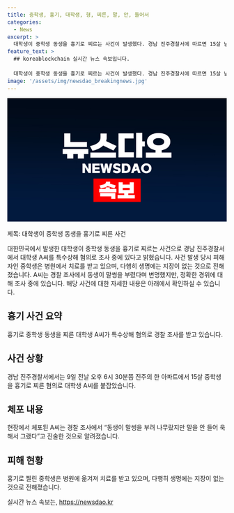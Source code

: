 ```yaml
---
title: 중학생, 흉기, 대학생, 형, 찌른, 말, 안, 들어서
categories:
  - News
excerpt: >
  대학생이 중학생 동생을 흉기로 찌르는 사건이 발생했다. 경남 진주경찰서에 따르면 15살 남동생을 흉기로 찌른 대학생 A씨(18)가 체포됐다. 피해자는 병원에서 치료를 받고 있지만 생명에는 지장이 없는 것으로 전해졌다. A씨는 경찰에게 동생이 말을 안 듣고 말썽을 부린 것에 화가 나서 그랬다고 진술했다. 경찰은 A씨를 특수상해 혐의로 입건하고 정확한 경위를 조사 중이다. (150자)
feature_text: >
  ## koreablockchain 실시간 뉴스 속보입니다.

  대학생이 중학생 동생을 흉기로 찌르는 사건이 발생했다. 경남 진주경찰서에 따르면 15살 남동생을 흉기로 찌른 대학생 A씨(18)가 체포됐다. 피해자는 병원에서 치료를 받고 있지만 생명에는 지장이 없는 것으로 전해졌다. A씨는 경찰에게 동생이 말을 안 듣고 말썽을 부린 것에 화가 나서 그랬다고 진술했다. 경찰은 A씨를 특수상해 혐의로 입건하고 정확한 경위를 조사 중이다. (150자)
image: '/assets/img/newsdao_breakingnews.jpg'
---
```


<p><img src="/assets/img/newsdao_breakingnews.jpg" alt="koreablockchain 속보" /></p>

<p>제목: 대학생이 중학생 동생을 흉기로 찌른 사건</p>

<p>대한민국에서 발생한 대학생이 중학생 동생을 흉기로 찌르는 사건으로 경남 진주경찰서에서 대학생 A씨를 특수상해 혐의로 조사 중에 있다고 밝혔습니다. 사건 발생 당시 피해자인 중학생은 병원에서 치료를 받고 있으며, 다행히 생명에는 지장이 없는 것으로 전해졌습니다. A씨는 경찰 조사에서 동생이 말썽을 부렸다며 변명했지만, 정확한 경위에 대해 조사 중에 있습니다. 해당 사건에 대한 자세한 내용은 아래에서 확인하실 수 있습니다.</p>

<p data-ke-size="size16"></p>

<h2 data-ke-size="size26">흉기 사건 요약</h2>

<p data-ke-size="size16">흉기로 중학생 동생을 찌른 대학생 A씨가 특수상해 혐의로 경찰 조사를 받고 있습니다.</p>

<h2 data-ke-size="size26">사건 상황</h2>

<p data-ke-size="size16">경남 진주경찰서에서는 9일 전날 오후 6시 30분쯤 진주의 한 아파트에서 15살 중학생을 흉기로 찌른 혐의로 대학생 A씨를 붙잡았습니다.</p>

<h2 data-ke-size="size26">체포 내용</h2>

<p data-ke-size="size16">현장에서 체포된 A씨는 경찰 조사에서 “동생이 말썽을 부려 나무랐지만 말을 안 들어 욱해서 그랬다”고 진술한 것으로 알려졌습니다.</p>

<h2 data-ke-size="size26">피해 현황</h2>

<p data-ke-size="size16">흉기로 찔린 중학생은 병원에 옮겨져 치료를 받고 있으며, 다행히 생명에는 지장이 없는 것으로 전해졌습니다.</p>
실시간 뉴스 속보는, <a href="https://newsdao.kr" rel="dofollow">https://newsdao.kr</a>


